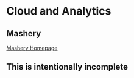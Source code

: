 Cloud and Analytics
==

## Mashery

[Mashery Homepage](http://www.mashery.com/)

## This is intentionally incomplete